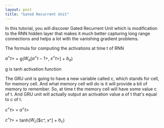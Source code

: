 ```yaml
---
layout: post
title: "Gated Recurrent Unit"
---
```


In this tutorial, you will discover Gated Recurrent Unit which is modification to the RNN hidden layer that makes it much better capturing long range connections and helps a lot with the vanishing gradient problems.

The formula for computing the activations at time t of RNN

$a^<t>$ = g($W_a$[$a^<t-1>$, $x^<t>$] + $b_a$)

g is tanh activation function

The GRU unit is going to have a new variable called c, which stands for cell, for memory cell. And what memory cell will do is it will provide a bit of memory to remember. So, at time t the memory cell will have some value c of t. And GRU unit will actually output an activation value a of t that's equal to c of t.

$c^<t>$ = $a^<t>$

$c^<t>$ = tanh($W_c$[$c^<t-1>, x^<t>] + $b_c$)
